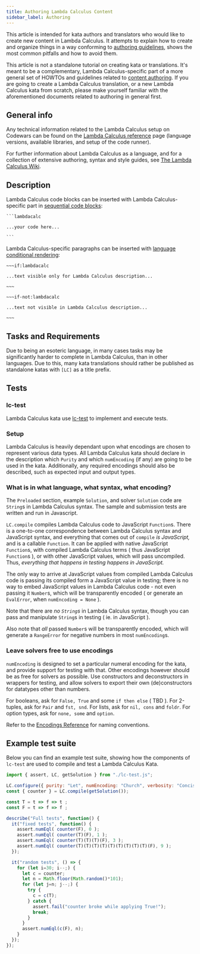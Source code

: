 ```yaml
---
title: Authoring Lambda Calculus Content
sidebar_label: Authoring
---
```


This article is intended for kata authors and translators who would like to create new content in Lambda Calculus. It attempts to explain how to create and organize things in a way conforming to [authoring guidelines](/authoring/guidelines/), shows the most common pitfalls and how to avoid them.

This article is not a standalone tutorial on creating kata or translations. It's meant to be a complementary, Lambda Calculus-specific part of a more general set of HOWTOs and guidelines related to [content authoring](/authoring/). If you are going to create a Lambda Calculus translation, or a new Lambda Calculus kata from scratch, please make yourself familiar with the aforementioned documents related to authoring in general first.


## General info

Any technical information related to the Lambda Calculus setup on Codewars can be found on the [Lambda Calculus reference](/languages/factor/) page (language versions, available libraries, and setup of the code runner).

For further information about Lambda Calculus as a language, and for a collection of extensive authoring, syntax and style guides, see [The Lambda Calculus Wiki](https://github.com/JohanWiltink/lc-docs/wiki).

## Description

Lambda Calculus code blocks can be inserted with Lambda Calculus-specific part in [sequential code blocks](/references/markdown/extensions/#sequential-code-blocks):

~~~
```lambdacalc

...your code here...

```
~~~

Lambda Calculus-specific paragraphs can be inserted with [language conditional rendering](/references/markdown/extensions/#conditional-rendering):

```
~~~if:lambdacalc

...text visible only for Lambda Calculus description...

~~~

~~~if-not:lambdacalc

...text not visible in Lambda Calculus description...

~~~
```

## Tasks and Requirements

Due to being an esoteric language, in many cases tasks may be significantly harder to complete in Lambda Calculus, than in other languages. Due to this, many kata translations should rather be published as standalone katas with `[LC]` as a title prefix.

## Tests

### lc-test

Lambda Calculus kata use [lc-test](/languages/lambdacalc/lc-test/) to implement and execute tests.

### Setup

Lambda Calculus is heavily dependant upon what encodings are chosen to represent various data types. All Lambda Calculus kata should declare in the description which `Purity` and which `numEncoding` (if any) are going to be used in the kata. Additionally, any required encodings should also be described, such as expected input and output types.

### What is in what language, what syntax, what encoding?

The `Preloaded` section, example `Solution`, and solver `Solution` code are `String`s in Lambda Calculus syntax. The sample and submission tests are written and run in Javascript.

`LC.compile` compiles Lambda Calculus code to JavaScript `Function`s. There is a one-to-one correspondence between Lambda Calculus syntax and JavaScript syntax, and everything that comes out of `compile` _is JavaScript,_ and is a callable `Function`. It can be applied with native JavaScript `Function`s, with compiled Lambda Calculus terms ( thus JavaScript `Function`s ), or with other JavaScript values, which will pass uncompiled. Thus, _everything that happens in testing happens in JavaScript._

The only way to arrive at JavaScript values from compiled Lambda Calculus code is passing its compiled form a JavaScript value in testing; there is no way to embed JavaScript values in Lambda Calculus code - not even passing it `Number`s, which will be transparently encoded ( or generate an `EvalError`, when `numEncoding = None` ).

Note that there are _no `String`s_ in Lambda Calculus syntax, though you can pass and manipulate `String`s in testing ( ie. in JavaScript ).

Also note that _all_ passed `Number`s will be transparently encoded, which will generate a `RangeError` for negative numbers in most `numEncoding`s.

### Leave solvers free to use encodings

`numEncoding` is designed to set a particular numeral encoding for the kata, and provide support for testing with that. Other encodings however should be as free for solvers as possible. Use constructors and deconstructors in wrappers for testing, and allow solvers to export their own (de)constructors for datatypes other than numbers.

For booleans, ask for `False, True` and some `if then else` ( TBD ).
For 2-tuples, ask for `Pair` and `fst, snd`.
For lists, ask for `nil, cons` and `foldr`.
For option types, ask for `none, some` and `option`.

Refer to the [Encodings Reference](encoding-reference) for naming conventions.

## Example test suite

Below you can find an example test suite, showing how the components of `lc-test` are used to compile and test a Lambda Calculus Kata.

```javascript
import { assert, LC, getSolution } from "./lc-test.js";

LC.configure({ purity: "Let", numEncoding: "Church", verbosity: "Concise" });
const { counter } = LC.compile(getSolution());

const T = t => f => t ;
const F = t => f => f ;

describe("Full tests", function() {
  it("fixed tests", function() {
    assert.numEql( counter(F), 0 );
    assert.numEql( counter(T)(F), 1 );
    assert.numEql( counter(T)(T)(T)(F), 3 );
    assert.numEql( counter(T)(T)(T)(T)(T)(T)(T)(T)(T)(F), 9 );
  });

  it("random tests", () => {
    for (let i=30; i--;) {
      let c = counter;
      let n = Math.floor(Math.random()*101);
      for (let j=n; j--;) {
        try {
          c = c(T);
        } catch {
          assert.fail("counter broke while applying True!");
          break;
        }
      }
      assert.numEql(c(F), n);
    }
  });
});
```
[encoding-reference]: https://github.com/JohanWiltink/lc-docs/wiki/encodings-guide
